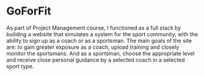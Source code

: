 # GoForFit
As part of Project Management course, I functioned as a full stack by building a website that simulates a system for the sport community, 
with the ability to sign up as a coach or as a sportsman.
The main goals of the site are: to gain greater exposure as a coach, upload training and closely monitor the sportsmans.
And as a sportsman, choose the appropriate level and receive close personal guidance by a selected coach in a selected sport type.
